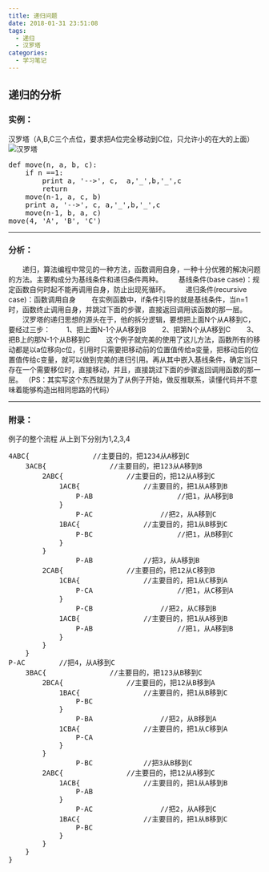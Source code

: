 ```yaml
---
title: 递归问题
date: 2018-01-31 23:51:08
tags:
  - 递归
  - 汉罗塔
categories:
  - 学习笔记
---
```


## 递归的分析
### 实例：
汉罗塔（A,B,C三个点位，要求把A位完全移动到C位，只允许小的在大的上面）
![汉罗塔](http://youthliuxi.cn/wp-content/uploads/2018/01/图片1.png)
<!--more-->

<pre>
def move(n, a, b, c):
    if n ==1:
        print a, '-->', c,  a,'_',b,'_',c
        return
    move(n-1, a, c, b)
    print a, '-->', c, a,'_',b,'_',c
    move(n-1, b, a, c)
move(4, 'A', 'B', 'C')
</pre>

***

### 分析：
&emsp;&emsp;递归，算法编程中常见的一种方法，函数调用自身，一种十分优雅的解决问题的方法。主要构成分为基线条件和递归条件两种。
&emsp;&emsp;基线条件(base case)：规定函数自何时起不能再调用自身，防止出现死循环。
&emsp;&emsp;递归条件(recursive case)：函数调用自身
&emsp;&emsp;在实例函数中，if条件引导的就是基线条件，当n=1时，函数终止调用自身，并跳过下面的步骤，直接返回调用该函数的那一层。
&emsp;&emsp;汉罗塔的递归思想的源头在于，他的拆分逻辑，要想把上面N个从A移到C，要经过三步：
&emsp;&emsp;1、把上面N-1个从A移到B
&emsp;&emsp;2、把第N个从A移到C
&emsp;&emsp;3、把B上的那N-1个从B移到C
&emsp;&emsp;这个例子就完美的使用了这儿方法，函数所有的移动都是以a位移向c位，引用时只需要把移动前的位置值传给a变量，把移动后的位置值传给c变量，就可以做到完美的递归引用。再从其中嵌入基线条件，确定当只存在一个需要移位时，直接移动，并且，直接跳过下面的步骤返回调用函数的那一层。
（PS：其实写这个东西就是为了从例子开始，做反推联系，读懂代码并不意味着能够构造出相同思路的代码）

***

### 附录：
例子的整个流程
从上到下分别为1,2,3,4
<pre>
4ABC{				//主要目的，把1234从A移到C
	3ACB{				//主要目的，把123从A移到B
		2ABC{				//主要目的，把12从A移到C
			1ACB{				//主要目的，把1从A移到B
				P-AB					//把1，从A移到B
			}
				P-AC				//把2，从A移到C
			1BAC{				//主要目的，把1从B移到C
				P-BC					//把1，从B移到C
			}
		}
				P-AB			//把3，从A移到B
		2CAB{				//主要目的，把12从C移到B
			1CBA{				//主要目的，把1从C移到A
				P-CA					//把1，从C移到A
			}
				P-CB				//把2，从C移到B
			1ACB{				//主要目的，把1从A移到B
				P-AB					//把1，从A移到B
			}
		}
	}
P-AC		//把4，从A移到C
	3BAC{				//主要目的，把123从B移到C
		2BCA{				//主要目的，把12从B移到A
			1BAC{				//主要目的，把1从B移到C
				P-BC
			}
				P-BA				//把2，从B移到A
			1CBA{				//主要目的，把1从C移到A
				P-CA
			}
		}
				P-BC			//把3从B移到C
		2ABC{				//主要目的，把12从A移到C
			1ACB{				//主要目的，把1从A移到B
				P-AB
			}
				P-AC				//把2，从A移到C
			1BAC{				//主要目的，把1从B移到C
				P-BC
			}
		}
	}
}
</pre>